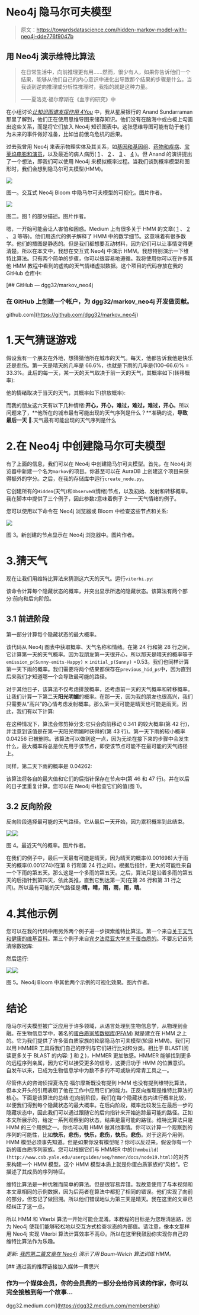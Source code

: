 # Neo4j 隐马尔可夫模型

> 原文：<https://towardsdatascience.com/hidden-markov-model-with-neo4j-dde776f9047b>

## 用 Neo4j 演示维特比算法

> 在日常生活中，向前推理更有用……然而，很少有人，如果你告诉他们一个结果，能够从他们自己的内心意识中进化出导致那个结果的步骤是什么。当我谈到逆向推理或分析性推理时，我指的就是这种力量。
> 
> ——夏洛克·福尔摩斯在《血字的研究》中

在小组讨论[*让知识图谱发挥作用 4You*](https://go.neo4j.com/wbr-220222-putting-knowledge-graphs-to-work4you-apac-on-demand.html) 中，我从星展银行的 Anand Sundarraman 那里了解到，他们正在使用思维导图来储存知识。他们没有在脑海中或白板上勾画出这些关系，而是将它们放入 Neo4j 知识图表中。这张思维导图可能有助于他们为未来的事件做好准备，比如当前俄乌危机的后果。

过去我曾用 Neo4j 来表示物理实体及其关系，如[基因和基因组](https://medium.com/geekculture/analyzing-genomes-in-a-graph-database-27a45faa0ae8)、[药物和疾病](/neo4j-for-diseases-959dffb5b479)、[宝莱坞电影和演员](https://medium.com/p/5ceb371031f1)，以及最近的病人病历( [1](/doctor-ai-an-ai-powered-virtual-voice-assistant-for-health-care-8c09af65aabb) 、 [2](https://medium.com/p/cc21765fa8a6) 、 [3](https://medium.com/p/1396d1cd6fa5) 、 [4](https://medium.com/p/b63b10d67bf4) )。但 Anand 的演讲提出了一个想法，即我们可以使用 Neo4j 来模拟概率过程。当我们谈到概率模型和图形时，我们会想到隐马尔可夫模型(HMM)。

![](img/28888a5d651ec32c9000f6ab9ad6f828.png)

图一。交互式 Neo4j Bloom 中隐马尔可夫模型的可视化。图片作者。

![](img/fdc6b698664c399f71e78d4e84453df3.png)

图二。图 1 的部分描述。图片作者。

嗯，一开始可能会让人害怕和困惑。Medium 上有很多关于 HMM 的文章( [1](https://medium.com/towards-data-science/how-to-build-a-poisson-hidden-markov-model-using-python-and-statsmodels-f7aa3f46f847) 、 [2](https://medium.com/@kangeugine/hidden-markov-model-7681c22f5b9) 、 [3](https://jonathan-hui.medium.com/machine-learning-hidden-markov-model-hmm-31660d217a61) 等等)。他们用迭代的例子解释了 HMM 中的数学细节。这意味着有很多数学。他们的插图是静态的。但是我们都想要互动材料，因为它们可以让事情变得更清楚。所以在本文中，我想在交互式 Neo4j 中演示 HMM。我想特别演示一下维特比算法。只有两个简单的步骤，你可以很容易地遵循。我将使用你可以在许多其他 HMM 教程中看到的虚构的天气情绪虚拟数据。这个项目的代码存放在我的 GitHub 仓库中:

[](https://github.com/dgg32/markov_neo4j) [## GitHub — dgg32/markov_neo4j

### 在 GitHub 上创建一个帐户，为 dgg32/markov_neo4j 开发做贡献。

github.com](https://github.com/dgg32/markov_neo4j) 

# 1.天气猜谜游戏

假设我有一个朋友在外地，想猜猜他所在城市的天气。每天，他都告诉我他是快乐还是悲伤。第一天是晴天的几率是 66.6%，也就是下雨的几率是(100–66.6)% = 33.3%。此后的每一天，某一天的天气取决于前一天的天气，其概率如下(转移概率):

他的情绪取决于当天的天气，其概率如下(排放概率):

而我的朋友这六天有以下几种情绪:**开心，开心，难过，难过，难过，开心**。所以问题来了，**他所在的城市最有可能出现的天气序列是什么？**准确的说，**导致最后一天** 🥵.天气最有可能出现的天气序列是什么

# 2.在 Neo4j 中创建隐马尔可夫模型

有了上面的信息，我们可以在 Neo4j 中创建隐马尔可夫模型。首先，在 Neo4j 浏览器中新建一个名为`markov`的项目。你甚至可以在 AuraDB 上创建这个项目来获得额外的学分。之后，在我的存储库中运行`create_node.py`。

它创建所有的`Hidden`(天气)和`Observed`(情绪)节点，以及初始、发射和转移概率。我在脚本中提供了三个例子，因此参数`2`意味着例子 2——天气情绪的例子。

您可以使用以下命令在 Neo4j 浏览器或 Bloom 中检查这些节点和关系:

![](img/01c956d7becc9d8e1496c3a25654cadf.png)

图 3。新创建的节点显示在 Neo4j 浏览器中。图片作者。

# 3.猜天气

现在让我们用维特比算法来猜测这六天的天气。运行`viterbi.py`:

该命令计算每个隐藏状态的概率，并突出显示所选的隐藏状态。该算法有两个部分:前向和后向阶段。

## 3.1 前进阶段

第一部分计算每个隐藏状态的最大概率。

该代码从 Neo4j 图表中获取概率、天气名称和情绪。在第 24 行和第 28 行之间，它计算第一天的天气概率。因为我朋友第一天很开心，所以那天是晴天的概率等于`emission_p(Sunny-emits-Happy)` × `initial_p(Sunny)` =0.53。我们也同样计算第一天下雨的概率。我们需要将两个结果都保存在`previous_hid_ps`中，因为直到后来我们才知道哪一个会导致最可能的路径。

对于其他日子，该算法不仅考虑排放概率，还考虑前一天的天气概率和转移概率。让我们计算一下第二天**阳光明媚**的概率。在那一天，因为我的朋友也很高兴，我们只需要从“高兴”的心情考虑发射概率。那么第一天可能是晴天也可能是雨天。因此，我们有以下计算:

在这种情况下，算法会修剪掉分支:它只会向前移动 0.341 的较大概率(第 42 行)，并注意到该值是在第一天阳光明媚时获得的(第 43 行)。第一天下雨的较小概率 0.04256 已被删除。该算法可以做到这一点，因为无论在接下来的步骤中会发生什么，最大概率将总是优先用于该节点，即使该节点可能不在最可能的天气路径上。

同样，第二天下雨的概率是 0.04262:

该算法将各自的最大值和它们的后指针保存在节点中(第 46 和 47 行)。并在以后的日子里重复计算。您可以在 Neo4j 中检查它们的值(图 1)。

## 3.2 反向阶段

反向阶段选择最可能的天气路径。它从最后一天开始，因为累积概率到此结束。

![](img/4af32f8964c707c657b07919cff03882.png)![](img/0624fb002d4fcddd192217bc75fda2cb.png)

图 4。最近天气的概率。图片作者。

在我们的例子中，最后一天最有可能是晴天，因为晴天的概率(0.001698)大于雨天的概率(0.001274)(在第 8 行和第 24 行之间)。根据后指针，更大的可能性来自一个下雨的第五天。那么这是一个多雨的第五天。之后，算法只是沿着多雨的第五天的后指针到第四天，依此类推，直到它到达第一天(在第 26 行和第 31 行之间)。所以最有可能的天气路径是:**晴，晴，雨，雨，雨，晴**。

# 4.其他示例

您可以在我的代码中用另外两个例子进一步探索维特比算法。第一个来自[关于天气和健康的维基百科](https://en.wikipedia.org/wiki/Viterbi_algorithm)。第三个例子来自[宾夕法尼亚大学关于蛋白质的](https://www.cis.upenn.edu/~cis262/notes/Example-Viterbi-DNA.pdf)。不要忘记首先清除数据库:

然后运行:

![](img/e8825a8913af18af9c1297c0895e64ed.png)![](img/382aa679c0debc3e2532d655d186ec3a.png)

图 5。Neo4j Bloom 中其他两个示例的可视化效果。图片作者。

# 结论

隐马尔可夫模型被广泛应用于许多领域，从语言处理到生物信息学，从物理到金融。在生物信息学中，著名的[蛋白质家族数据库(PFAM)](http://pfam.xfam.org/) 就是建立在 HMM 之上的。它为我们提供了许多蛋白质家族的轮廓隐马尔可夫模型(轮廓 HMM)。我们可以用 HMMER 工具将我们自己的序列与它们进行比对和分类。相比于 BLAST(阅读更多关于 BLAST 的内容: [1](https://medium.com/p/8239a45d8116) 和 [2](https://medium.com/p/3b35b29afde7) )，HMMER 更加敏感。HMMER 能够找到更多的远程序列亲属，因为它可以接受更多的信号，这要归功于 HMM 的位置意识。自发布以来，已成为生物信息学中为数不多的不可或缺的常青工具之一。

尽管伟大的咨询侦探夏洛克·福尔摩斯既没有提到 HMM 也没有提到维特比算法，但本文开头的引用表明了他在工作中应用它们的能力。正反向推理是维特比算法的核心。下面是该算法的总结:在向前阶段，我们在每个隐藏状态内进行概率比较，以便我们得到每个隐藏状态的最大概率。在后向阶段，概率比较发生在最后一步的隐藏状态中，因此我们可以通过跟随它的后向指针来开始追踪最可能的路径。正如本文所展示的，给定一系列观察到的状态，结果是最可能的路径。维特比算法只是 HMM 的三个用例之一。你也可以用 HMM 做其他事情。你可以计算一个观察到的序列的可能性，比如**快乐，悲伤，快乐，悲伤，快乐，悲伤**。对于这两个用例，HMM 模型必须事先知道。但是如果你没有模型呢？你可以反过来。假设你有一个新的蛋白质序列家族。您可以根据它们与 HMMER 中的`[hmmbuild](http://www.csb.yale.edu/userguides/seq/hmmer/docs/node19.html)`的对齐来构建一个 HMM 模型。这个 HMM 模型本质上就是你蛋白质家族的“风格”。它描述了其成员的序列特征。

维特比算法是一种优雅而简单的算法。但是很容易弄错。我故意使用了与本视频和本文章相同的示例数据，因为后两者在算法中都犯了相同的错误。他们实现了向前的部分，但忘记了做回溯。所以他们错误地认为第三天是晴天。我在这里的文章已经纠正了这一点。

所以 HMM 和 Viterbi 算法一开始可能会混淆。本教程的目标是为您理清思路，因为 Neo4j 使我们能够轻松地以交互方式检查状态的内部值。请注意，像本文那样用 Neo4j 实现 Viterbi 算法计算效率不高😉。所以在这里我鼓励你实现你自己的维特比算法作为乐趣。

*更新:* [*我的第二篇文章在 Neo4j*](https://dgg32.medium.com/train-a-hidden-markov-model-with-neo4j-a5547c9eb0d4) *演示了用 Baum-Welch 算法训练 HMM。*

[](https://dgg32.medium.com/membership) [## 通过我的推荐链接加入媒体—黄思兴

### 作为一个媒体会员，你的会员费的一部分会给你阅读的作家，你可以完全接触到每一个故事…

dgg32.medium.com](https://dgg32.medium.com/membership)